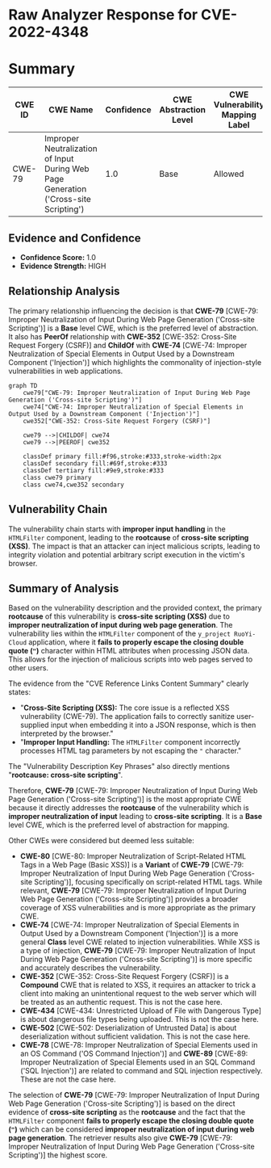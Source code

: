 # Raw Analyzer Response for CVE-2022-4348

# Summary
| CWE ID | CWE Name | Confidence | CWE Abstraction Level | CWE Vulnerability Mapping Label | CWE-Vulnerability Mapping Notes |
|---|---|---|---|---|---|
| CWE-79 | Improper Neutralization of Input During Web Page Generation ('Cross-site Scripting') | 1.0 | Base | Allowed | Primary CWE |

## Evidence and Confidence

*   **Confidence Score:** 1.0
*   **Evidence Strength:** HIGH

## Relationship Analysis
The primary relationship influencing the decision is that **CWE-79** [CWE-79: Improper Neutralization of Input During Web Page Generation ('Cross-site Scripting')] is a **Base** level CWE, which is the preferred level of abstraction. It also has **PeerOf** relationship with **CWE-352** [CWE-352: Cross-Site Request Forgery (CSRF)] and **ChildOf** with **CWE-74** [CWE-74: Improper Neutralization of Special Elements in Output Used by a Downstream Component ('Injection')] which highlights the commonality of injection-style vulnerabilities in web applications.

```mermaid
graph TD
    cwe79["CWE-79: Improper Neutralization of Input During Web Page Generation ('Cross-site Scripting')"]
    cwe74["CWE-74: Improper Neutralization of Special Elements in Output Used by a Downstream Component ('Injection')"]
    cwe352["CWE-352: Cross-Site Request Forgery (CSRF)"]
    
    cwe79 -->|CHILDOF| cwe74
    cwe79 -->|PEEROF| cwe352

    classDef primary fill:#f96,stroke:#333,stroke-width:2px
    classDef secondary fill:#69f,stroke:#333
    classDef tertiary fill:#9e9,stroke:#333
    class cwe79 primary
    class cwe74,cwe352 secondary
```

## Vulnerability Chain
The vulnerability chain starts with **improper input handling** in the `HTMLFilter` component, leading to the **rootcause** of **cross-site scripting (XSS)**. The impact is that an attacker can inject malicious scripts, leading to integrity violation and potential arbitrary script execution in the victim's browser.

## Summary of Analysis
Based on the vulnerability description and the provided context, the primary **rootcause** of this vulnerability is **cross-site scripting (XSS)** due to **improper neutralization of input during web page generation**. The vulnerability lies within the `HTMLFilter` component of the `y_project RuoYi-Cloud` application, where it **fails to properly escape the closing double quote (`"`)** character within HTML attributes when processing JSON data. This allows for the injection of malicious scripts into web pages served to other users.

The evidence from the "CVE Reference Links Content Summary" clearly states:
- "**Cross-Site Scripting (XSS):** The core issue is a reflected XSS vulnerability (CWE-79). The application fails to correctly sanitize user-supplied input when embedding it into a JSON response, which is then interpreted by the browser."
- "**Improper Input Handling:** The `HTMLFilter` component incorrectly processes HTML tag parameters by not escaping the `"` character."

The "Vulnerability Description Key Phrases" also directly mentions "**rootcause: cross-site scripting**".

Therefore, **CWE-79** [CWE-79: Improper Neutralization of Input During Web Page Generation ('Cross-site Scripting')] is the most appropriate CWE because it directly addresses the **rootcause** of the vulnerability which is **improper neutralization of input** leading to **cross-site scripting**. It is a **Base** level CWE, which is the preferred level of abstraction for mapping.

Other CWEs were considered but deemed less suitable:

- **CWE-80** [CWE-80: Improper Neutralization of Script-Related HTML Tags in a Web Page (Basic XSS)] is a **Variant** of **CWE-79** [CWE-79: Improper Neutralization of Input During Web Page Generation ('Cross-site Scripting')], focusing specifically on script-related HTML tags. While relevant, **CWE-79** [CWE-79: Improper Neutralization of Input During Web Page Generation ('Cross-site Scripting')] provides a broader coverage of XSS vulnerabilities and is more appropriate as the primary CWE.
- **CWE-74** [CWE-74: Improper Neutralization of Special Elements in Output Used by a Downstream Component ('Injection')] is a more general **Class** level CWE related to injection vulnerabilities. While XSS is a type of injection, **CWE-79** [CWE-79: Improper Neutralization of Input During Web Page Generation ('Cross-site Scripting')] is more specific and accurately describes the vulnerability.
- **CWE-352** [CWE-352: Cross-Site Request Forgery (CSRF)] is a **Compound** CWE that is related to XSS, it requires an attacker to trick a client into making an unintentional request to the web server which will be treated as an authentic request. This is not the case here.
- **CWE-434** [CWE-434: Unrestricted Upload of File with Dangerous Type] is about dangerous file types being uploaded. This is not the case here.
- **CWE-502** [CWE-502: Deserialization of Untrusted Data] is about deserialization without sufficient validation. This is not the case here.
- **CWE-78** [CWE-78: Improper Neutralization of Special Elements used in an OS Command ('OS Command Injection')] and **CWE-89** [CWE-89: Improper Neutralization of Special Elements used in an SQL Command ('SQL Injection')] are related to command and SQL injection respectively. These are not the case here.

The selection of **CWE-79** [CWE-79: Improper Neutralization of Input During Web Page Generation ('Cross-site Scripting')] is based on the direct evidence of **cross-site scripting** as the **rootcause** and the fact that the `HTMLFilter` component **fails to properly escape the closing double quote (`"`)** which can be considered **improper neutralization of input during web page generation**. The retriever results also give **CWE-79** [CWE-79: Improper Neutralization of Input During Web Page Generation ('Cross-site Scripting')] the highest score.
